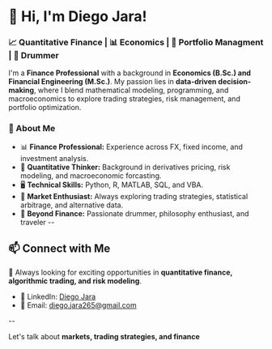 # 👋 Hi, I'm Diego Jara!

### 📈 Quantitative Finance | 📊 Economics | 💼 Portfolio Managment | 🥁 Drummer

I'm a **Finance Professional** with a background in **Economics (B.Sc.) and Financial Engineering (M.Sc.)**. My passion lies in **data-driven decision-making**, where I blend mathematical modeling, programming, and macroeconomics to explore trading strategies, risk management, and portfolio optimization.

### 🚀 About Me
- 📊 **Finance Professional:** Experience across FX, fixed income, and investment analysis.
- 🏦 **Quantitative Thinker:** Background in derivatives pricing, risk modeling, and macroeconomic forcasting.
- 🖥️ **Technical Skills:** Python, R, MATLAB, SQL, and VBA.
- 📡 **Market Enthusiast:** Always exploring trading strategies, statistical arbitrage, and alternative data.
- 🎵 **Beyond Finance:** Passionate drummer, philosophy enthusiast, and traveler
--

## 📫 Connect with Me

🚀 Always looking for exciting opportunities in **quantitative finance, algorithmic trading, and risk modeling**.

- 💼 LinkedIn: [Diego Jara](https://www.linkedin.com/in/diego-jara-487716272/)  
- 📩 Email: [diego.jara265@gmail.com](mailto:diego.jara265@gmail.com)  

--

Let's talk about **markets, trading strategies, and finance**
